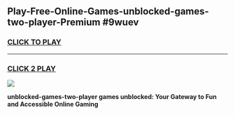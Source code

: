
## Play-Free-Online-Games-unblocked-games-two-player-Premium #9wuev
<h3>
<a href="https://premium.freeplayer.one?title=unblocked-games-two-player&ref=8M">CLICK TO PLAY</a></h3>
<hr>

<h3>
<a href="https://premium.freeplayer.one?title=unblocked-games-two-player&ref=8M">CLICK 2 PLAY</a>
  
</h3>

<a href="https://premium.freeplayer.one?title=unblocked-games-two-player&ref=8M"><img src="https://clearcache.store/games.png"></a>


**unblocked-games-two-player games unblocked: Your Gateway to Fun and Accessible Online Gaming**

